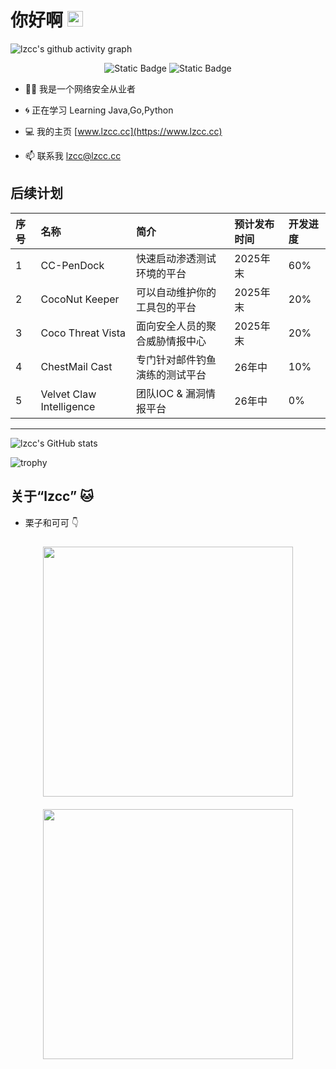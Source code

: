 # 你好啊 <img src="https://media.giphy.com/media/hvRJCLFzcasrR4ia7z/giphy.gif" width="25px">

![lzcc's github activity graph](https://github-readme-activity-graph.vercel.app/graph?username=lizicoco&bg_color=2d2d2d&color=cccccc&line=cccccc&point=cccccc&area=true&hide_border=true)

<p align="center">
<img alt="Static Badge" src="https://img.shields.io/badge/CAT-Chestnut-yellow">
<img alt="Static Badge" src="https://img.shields.io/badge/CAT-COCO-white">
</p>  

 - :technologist: 我是一个网络安全从业者
   
 - :cyclone: 正在学习 Learning Java,Go,Python
   
 - :computer: 我的主页 [www.lzcc.cc](https://www.lzcc.cc)
   
 - :mailbox: 联系我 <lzcc@lzcc.cc>

## 后续计划

| 序号  | 名称  | 简介  | 预计发布时间  | 开发进度 |
|:----------|:----------|:----------|:----------|:----------|
| 1    | CC-PenDock    | 快速启动渗透测试环境的平台   | 2025年末  | 60%  |
| 2    | CocoNut Keeper   |  可以自动维护你的工具包的平台  | 2025年末    |20%  |
| 3    | Coco Threat Vista   |  面向安全人员的聚合威胁情报中心  | 2025年末    |20%  |
| 4    | ChestMail Cast   |  专门针对邮件钓鱼演练的测试平台  | 26年中    |10%  |
| 5    | Velvet Claw Intelligence   |  团队IOC & 漏洞情报平台  | 26年中    |0%  |

--------------------------------------------------------------------------------------------------------------
![lzcc's GitHub stats](https://github-readme-stats.vercel.app/api?username=lizicoco)

![trophy](https://github-profile-trophy.vercel.app/?username=lizicoco)

## 关于“lzcc” :cat:
 - 栗子和可可 :point_down: 

<p align="center">
  <img src="https://github.com/user-attachments/assets/8964c45d-6e7f-4ecf-baf9-8c3ae69b4dfc" style="display: inline-block; margin: 10px; width: 400px; height: 400px;">
  <img src="https://github.com/user-attachments/assets/d172cadc-0568-4e46-b228-a81ec722d833" style="display: inline-block; margin: 10px; width: 400px; height: 400px;">
</p> 
